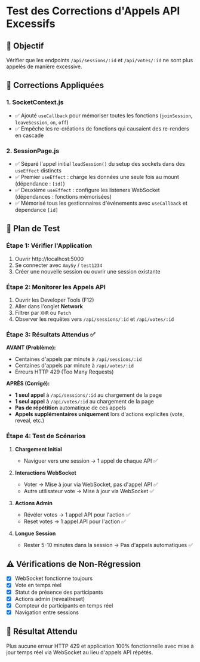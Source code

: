 # Test des Corrections d'Appels API Excessifs

## 🎯 Objectif
Vérifier que les endpoints `/api/sessions/:id` et `/api/votes/:id` ne sont plus appelés de manière excessive.

## 🔧 Corrections Appliquées

### 1. **SocketContext.js**
- ✅ Ajouté `useCallback` pour mémoriser toutes les fonctions (`joinSession`, `leaveSession`, `on`, `off`)
- ✅ Empêche les re-créations de fonctions qui causaient des re-renders en cascade

### 2. **SessionPage.js**
- ✅ Séparé l'appel initial `loadSession()` du setup des sockets dans des `useEffect` distincts
- ✅ Premier `useEffect` : charge les données une seule fois au mount (dépendance : `[id]`)
- ✅ Deuxième `useEffect` : configure les listeners WebSocket (dépendances : fonctions mémorisées)
- ✅ Mémorisé tous les gestionnaires d'événements avec `useCallback` et dépendance `[id]`

## 🧪 Plan de Test

### Étape 1: Vérifier l'Application
1. Ouvrir http://localhost:5000
2. Se connecter avec `AmySy` / `test1234`
3. Créer une nouvelle session ou ouvrir une session existante

### Étape 2: Monitorer les Appels API
1. Ouvrir les Developer Tools (F12)
2. Aller dans l'onglet **Network**
3. Filtrer par `XHR` ou `Fetch` 
4. Observer les requêtes vers `/api/sessions/:id` et `/api/votes/:id`

### Étape 3: Résultats Attendus ✅

**AVANT (Problème):**
- Centaines d'appels par minute à `/api/sessions/:id`
- Centaines d'appels par minute à `/api/votes/:id`
- Erreurs HTTP 429 (Too Many Requests)

**APRÈS (Corrigé):**
- **1 seul appel** à `/api/sessions/:id` au chargement de la page
- **1 seul appel** à `/api/votes/:id` au chargement de la page
- **Pas de répétition** automatique de ces appels
- **Appels supplémentaires uniquement** lors d'actions explicites (vote, reveal, etc.)

### Étape 4: Test de Scénarios

1. **Chargement Initial** 
   - Naviguer vers une session → 1 appel de chaque API ✅

2. **Interactions WebSocket**
   - Voter → Mise à jour via WebSocket, pas d'appel API ✅
   - Autre utilisateur vote → Mise à jour via WebSocket ✅

3. **Actions Admin**
   - Révéler votes → 1 appel API pour l'action ✅
   - Reset votes → 1 appel API pour l'action ✅

4. **Longue Session**
   - Rester 5-10 minutes dans la session → Pas d'appels automatiques ✅

## ⚠️ Vérifications de Non-Régression

- [x] WebSocket fonctionne toujours
- [x] Vote en temps réel
- [x] Statut de présence des participants
- [x] Actions admin (reveal/reset)
- [x] Compteur de participants en temps réel
- [x] Navigation entre sessions

## 🎉 Résultat Attendu

Plus aucune erreur HTTP 429 et application 100% fonctionnelle avec mise à jour temps réel via WebSocket au lieu d'appels API répétés. 